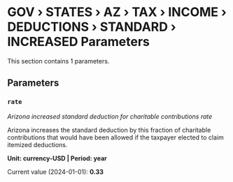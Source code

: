 # GOV › STATES › AZ › TAX › INCOME › DEDUCTIONS › STANDARD › INCREASED Parameters

This section contains 1 parameters.

## Parameters

### `rate`
*Arizona increased standard deduction for charitable contributions rate*

Arizona increases the standard deduction by this fraction of charitable contributions that would have been allowed if the taxpayer elected to claim itemized deductions.

**Unit: currency-USD | Period: year**

Current value (2024-01-01): **0.33**

